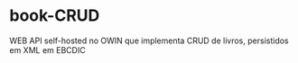 # book-CRUD
WEB API self-hosted no OWIN que implementa CRUD de livros, persistidos em XML em EBCDIC
